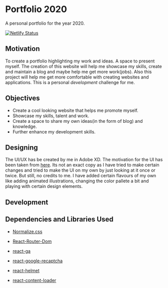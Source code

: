 # Portfolio 2020

A personal portfolio for the year 2020. 

[![Netlify Status](https://api.netlify.com/api/v1/badges/a00aa87a-5819-465f-b284-56e0e7f6abb9/deploy-status)](https://app.netlify.com/sites/awesome-ardinghelli-657603/deploys)

## Motivation

To create a portfolio highlighting my work and ideas. A space to present myself. The creation of this website will help me showcase my skills, create and maintain a blog and maybe help me get more work(jobs). Also this project will help me get more comfortable with creating websites and applications. This is a personal *development* challenge for me.


##  Objectives

*   Create a cool looking website that helps me promote myself.
*   Showcase my skills, talent and work.
*   Create a space to share my own ideas(in the form of blog) and knowledge.
*   Further enhance my development skills.

##  Designing  
The UI/UX has be created by me in Adobe XD. The motivation for the UI has been taken from [here](https://quadangles.com/). Its not an exact copy as I have tried to make certain changes and tried to make the UI on my own by just looking at it once or twice. But still, no credits to me. I have added certain flavours of my own like adding animated illustrations, changing the color pallete a bit and playing with certain design elements. 


## Development

## Dependencies and Libraries Used

* [Normalize.css](https://necolas.github.io/normalize.css/)

* [React-Router-Dom](https://reacttraining.com/react-router/)

* [react-ga](https://www.npmjs.com/package/react-ga)

* [react-google-recaptcha](https://www.npmjs.com/package/react-google-recaptcha)

* [react-helmet](https://www.npmjs.com/package/react-helmet)

* [react-content-loader](https://www.npmjs.com/package/react-content-loader)